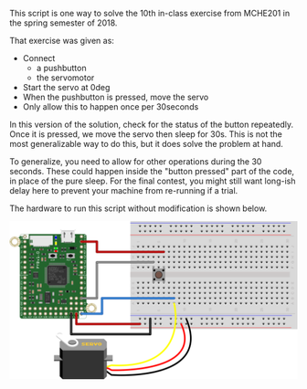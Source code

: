 This script is one way to solve the 10th in-class exercise from MCHE201 in the 
spring semester of 2018. 

That exercise was given as:
* Connect
  - a pushbutton
  - the servomotor
* Start the servo at 0deg
* When the pushbutton is pressed, move the servo
* Only allow this to happen once per 30seconds

In this version of the solution, check for the status of the button 
repeatedly. Once it is pressed, we move the servo then sleep for 30s. This is
not the most generalizable way to do this, but it does solve the problem at 
hand. 

To generalize, you need to allow for other operations during the 30 seconds.
These could happen inside the "button pressed" part of the code, in place of
the pure sleep. For the final contest, you might still want long-ish delay
here to prevent your machine from re-running if a trial.

The hardware to run this script without modification is shown below. 

![Pushbutton and Servo Hardware Setup](pyboard_breadboard_servomotor_and_pushButton.png)